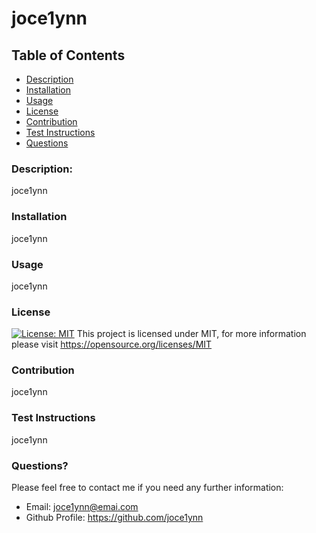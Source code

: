 # joce1ynn
  
  ## Table of Contents
- [Description](#description)
- [Installation](#installation)
- [Usage](#usage)
- [License](#license)
- [Contribution](#contribution)
- [Test Instructions](#test-instructions)
- [Questions](#questions)

### Description:
joce1ynn

### Installation
joce1ynn

### Usage
joce1ynn

### License
[![License: MIT](https://img.shields.io/badge/License-MIT-yellow.svg)](https://opensource.org/licenses/MIT)
This project is licensed under MIT, for more information please visit https://opensource.org/licenses/MIT

### Contribution
joce1ynn

### Test Instructions
joce1ynn

### Questions? 
Please feel free to contact me if you need any further information:
* Email: joce1ynn@emai.com
* Github Profile: https://github.com/joce1ynn
